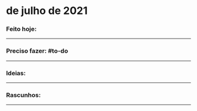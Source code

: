 # de julho de 2021

### Feito hoje:

---

### Preciso fazer: #to-do


---

### Ideias:


---

### Rascunhos:


---
